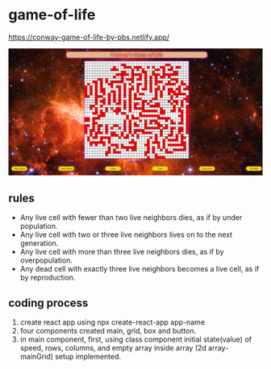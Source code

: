 # game-of-life
https://conway-game-of-life-by-pbs.netlify.app/

![Alt game-of-life-image](./src/Game-of-life.JPG)

## rules
- Any live cell with fewer than two live neighbors dies, as if by under population.
- Any live cell with two or three live neighbors lives on to the next generation.
- Any live cell with more than three live neighbors dies, as if by overpopulation.
- Any dead cell with exactly three live neighbors becomes a live cell, as if by reproduction.

## coding process
1) create react app using npx create-react-app app-name
2) four components created main, grid, box and button.
3) in main component, first, using class component initial state(value) of speed, rows, columns, and empty array inside array (2d array- mainGrid) setup implemented. 
